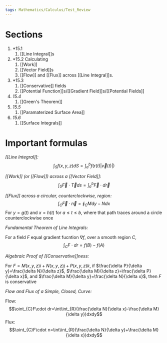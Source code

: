 ```yaml
---
tags: Mathematics/Calculus/Test_Review
---
```


# Sections
1. *15.1 
	1. [[Line Integral]]s
2. *15.2 Calculating 
	1. [[Work]]
	2. [[Vector Field]]s 
	3. [[Flow]] and [[Flux]] across [[Line Integral]]s.
3. *15.3 
	1. [[Conservative]] fields
	2. [[Potential Function]]s/[[Gradient Field]]s/[[Potential Fields]]
4. *15.4*
	1. [[Green's Theorem]]
2. *15.5*
	1. [[Paramaterized Surface Area]]
2. *15.6*
	1. [[Surface Integrals]]

# Important formulas

*[[Line Integral]]:*
$$\int_{S}f(x,y,z)dS=\int_{a}^{b}f(r(t)|\vec v(t)|)$$


*[[Work]] (or [[Flow]]) across a [[Vector Field]]:*
$$\int_{S}\vec F \cdot \vec Tds=\int_{a}^{b}\vec F\cdot d\vec r$$

*[[Flux]] across a circular, counterclockwise, region:*
$$\int_{C}\vec F\cdot\vec n=\oint_{C}Mdy-Ndx$$For $y=g(t)$ and $x=h(t)$ for $a\le t\le b$, where that path traces around a circle counterclockwise once

*Fundamental Theorem of Line Integrals:*

For a field $F$ equal gradient fucntion $\nabla f$, over a smooth region $C$,$$\int_{C}F\cdot dr=f(B)-f(A)$$

*Algebraic Proof of [[Conservative]]ness:*

For $F=M(x,y,z)i+N(x,y,z)j+P(x,y,z)k$, if $\frac{\delta P}{\delta y}=\frac{\delta N}{\delta z}$, $\frac{\delta M}{\delta z}=\frac{\delta P}{\delta x}$, and $\frac{\delta M}{\delta y}=\frac{\delta N}{\delta x}$, then $F$ is conservative 

*Flow and Flux of a Simple, Closed, Curve:*

Flow:$$\oint_{C}F\cdot dr=\int\int_{R}(\frac{\delta N}{\delta x}-\frac{\delta M}{\delta y})dxdy$$
Flux:
$$\oint_{C}F\cdot n=\int\int_{R}(\frac{\delta N}{\delta y}+\frac{\delta M}{\delta x})dxdy$$
